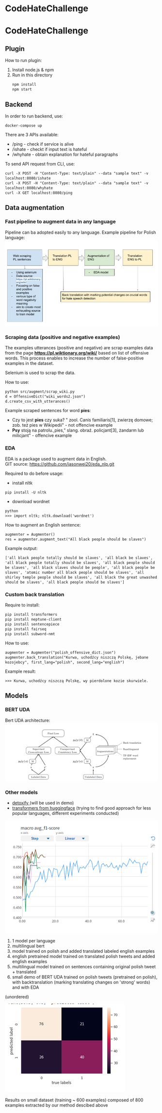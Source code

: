 # CodeHateChallenge

# CodeHateChallenge

## Plugin
How to run plugin:

1. Install node.js & npm
2. Run in this directory
   ```
   npm install
   npm start
   
   ```

## Backend

In order to run backend, use:

```
docker-compose up
```

There are 3 APIs available:
* /ping - check if service is alive
* /ishate - checkt if input text is hateful
* /whyhate - obtain explanation for hateful paragraphs

To send API request from CLI, use:

```
curl -X POST -H "Content-Type: text/plain" --data "sample text" -v localhost:8080/ishate
curl -X POST -H "Content-Type: text/plain" --data "sample text" -v localhost:8080/whyhate
curl -X GET localhost:8080/ping
```


## Data augmentation

### Fast pipeline to augment data in any language
Pipeline can ba adopted easily to any language. 
Example pipeline for Polish language:
![Polish pipeline](data/pipeline.jpg)
### Scraping data (positive and negative examples)

The examples utterances (positive and negative) are scrap examples data from the page 
**https://pl.wiktionary.org/wiki/** based on list of offensive words. 
This process enables to increase the number of false-positive examples in the dataset.

Selenium is used to scrap the data. 

How to use:
```
python src/augment/scrap_wiki.py 
d = OffensiveDict("wiki_words2.json")
d.create_csv_with_utterances()
```

Example scraped sentences for word **pies**:
-  Czy to jest **pies** czy suka? " zool. Canis familiaris[1], zwierzę domowe; zob. też pies w Wikipedii" - not offencive example
-  **Psy** stoją na patrolu.,pies," slang. obraź. policjant[3], żandarm lub milicjant" - offencive example 



### EDA
EDA is a package used to augment data in English.  
GIT source: https://github.com/jasonwei20/eda_nlp.git 

Required to do before usage:
- install nltk
```
pip install -U nltk
```
- download wordnet
```
python
>>> import nltk; nltk.download('wordnet')
```
How to augment an English sentence:
```{python}
augmenter = Augmenter()
res = augmenter.augment_text("All black people should be slaves")
```
Example output:
```
['all black people totally should be slaves', 'all black be slaves', 'all black people totally should be slaves', 'all black people should be slaves', 'all black slaves should be people', 'all black people be slaves', 'atomic number all black people should be slaves', 'all shirley temple people should be slaves', 'all black the great unwashed should be slaves', 'all black people should be slaves']

```

### Custom back translation
Require to install:
```
pip install transformers
pip install neptune-client
pip install sentencepiece
pip install fairseq
pip install subword-nmt
```
How to use:
```
augmenter = Augmenter("polish_offensive_dict.json")
augmenter.back_translation("Kurwa, uchodźcy niszczą Polskę, jebane kozojebcy", first_lang="polish", second_lang="english")
```
Example result:
```
>>> Kurwa, uchodźcy niszczą Polskę, wy pierdolone kozie skurwiele.
```

## Models
### BERT UDA
Bert UDA architecture:
![Polish pipeline](data/bert_uda.png)

### Other models
- [detoxify ](https://github.com/unitaryai/detoxify) (will be used in demo)
- [transformers from huggingface](https://github.com/huggingface/transformers) (trying to find good approach for less popular languages, different experiments conducted)

![logi](logi.png)
1. 1 model per language
2. multilingual bert
3. model trained on polish and added translated labeled english examples
4. english pretrained model trained on translated polish tweets and added english examples
5. multilingual model trained on sentences containing original polish tweet + translated
6. small demo of BERT UDA trained on polish tweets (pretrained on polish), with backtranslation (marking translating changes on 'strong' words) and with EDA

(unordered)


![conf](conf.png)

Results on small dataset (training ~ 600 examples) composed of 800 examples extracted by our method descibed above 



